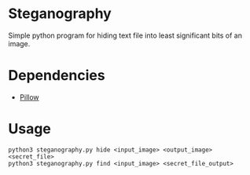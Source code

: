 # Steganography
Simple python program for hiding text file into least significant bits of an image.

# Dependencies
- [Pillow](https://python-pillow.org/)

# Usage

    python3 steganography.py hide <input_image> <output_image> <secret_file>
    python3 steganography.py find <input_image> <secret_file_output>

